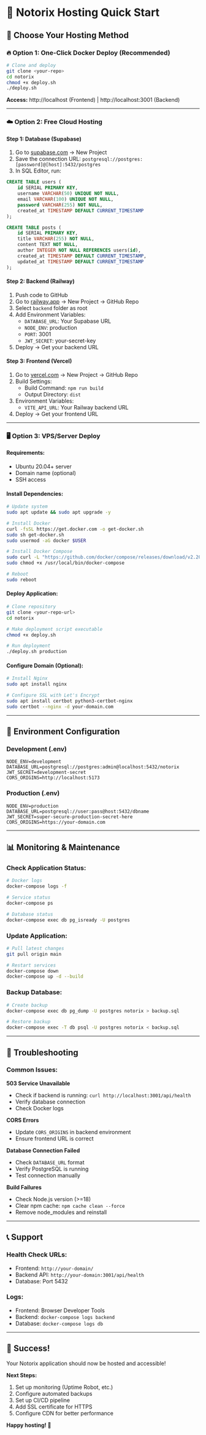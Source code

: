 # 🚀 Notorix Hosting Quick Start

## 🎯 Choose Your Hosting Method

### 🔥 **Option 1: One-Click Docker Deploy (Recommended)**
```bash
# Clone and deploy
git clone <your-repo>
cd notorix
chmod +x deploy.sh
./deploy.sh
```
**Access:** http://localhost (Frontend) | http://localhost:3001 (Backend)

---

### ☁️ **Option 2: Free Cloud Hosting**

#### **Step 1: Database (Supabase)**
1. Go to [supabase.com](https://supabase.com) → New Project
2. Save the connection URL: `postgresql://postgres:[password]@[host]:5432/postgres`
3. In SQL Editor, run:
```sql
CREATE TABLE users (
    id SERIAL PRIMARY KEY,
    username VARCHAR(50) UNIQUE NOT NULL,
    email VARCHAR(100) UNIQUE NOT NULL,
    password VARCHAR(255) NOT NULL,
    created_at TIMESTAMP DEFAULT CURRENT_TIMESTAMP
);

CREATE TABLE posts (
    id SERIAL PRIMARY KEY,
    title VARCHAR(255) NOT NULL,
    content TEXT NOT NULL,
    author INTEGER NOT NULL REFERENCES users(id),
    created_at TIMESTAMP DEFAULT CURRENT_TIMESTAMP,
    updated_at TIMESTAMP DEFAULT CURRENT_TIMESTAMP
);
```

#### **Step 2: Backend (Railway)**
1. Push code to GitHub
2. Go to [railway.app](https://railway.app) → New Project → GitHub Repo
3. Select `backend` folder as root
4. Add Environment Variables:
   - `DATABASE_URL`: Your Supabase URL
   - `NODE_ENV`: production
   - `PORT`: 3001
   - `JWT_SECRET`: your-secret-key
5. Deploy → Get your backend URL

#### **Step 3: Frontend (Vercel)**
1. Go to [vercel.com](https://vercel.com) → New Project → GitHub Repo
2. Build Settings:
   - Build Command: `npm run build`
   - Output Directory: `dist`
3. Environment Variables:
   - `VITE_API_URL`: Your Railway backend URL
4. Deploy → Get your frontend URL

---

### 🖥️ **Option 3: VPS/Server Deploy**

#### **Requirements:**
- Ubuntu 20.04+ server
- Domain name (optional)
- SSH access

#### **Install Dependencies:**
```bash
# Update system
sudo apt update && sudo apt upgrade -y

# Install Docker
curl -fsSL https://get.docker.com -o get-docker.sh
sudo sh get-docker.sh
sudo usermod -aG docker $USER

# Install Docker Compose
sudo curl -L "https://github.com/docker/compose/releases/download/v2.20.0/docker-compose-$(uname -s)-$(uname -m)" -o /usr/local/bin/docker-compose
sudo chmod +x /usr/local/bin/docker-compose

# Reboot
sudo reboot
```

#### **Deploy Application:**
```bash
# Clone repository
git clone <your-repo-url>
cd notorix

# Make deployment script executable
chmod +x deploy.sh

# Run deployment
./deploy.sh production
```

#### **Configure Domain (Optional):**
```bash
# Install Nginx
sudo apt install nginx

# Configure SSL with Let's Encrypt
sudo apt install certbot python3-certbot-nginx
sudo certbot --nginx -d your-domain.com
```

---

## 🔧 **Environment Configuration**

### **Development (.env)**
```env
NODE_ENV=development
DATABASE_URL=postgresql://postgres:admin@localhost:5432/notorix
JWT_SECRET=development-secret
CORS_ORIGINS=http://localhost:5173
```

### **Production (.env)**
```env
NODE_ENV=production
DATABASE_URL=postgresql://user:pass@host:5432/dbname
JWT_SECRET=super-secure-production-secret-here
CORS_ORIGINS=https://your-domain.com
```

---

## 📊 **Monitoring & Maintenance**

### **Check Application Status:**
```bash
# Docker logs
docker-compose logs -f

# Service status
docker-compose ps

# Database status
docker-compose exec db pg_isready -U postgres
```

### **Update Application:**
```bash
# Pull latest changes
git pull origin main

# Restart services
docker-compose down
docker-compose up -d --build
```

### **Backup Database:**
```bash
# Create backup
docker-compose exec db pg_dump -U postgres notorix > backup.sql

# Restore backup
docker-compose exec -T db psql -U postgres notorix < backup.sql
```

---

## 🚨 **Troubleshooting**

### **Common Issues:**

**503 Service Unavailable**
- Check if backend is running: `curl http://localhost:3001/api/health`
- Verify database connection
- Check Docker logs

**CORS Errors**
- Update `CORS_ORIGINS` in backend environment
- Ensure frontend URL is correct

**Database Connection Failed**
- Check `DATABASE_URL` format
- Verify PostgreSQL is running
- Test connection manually

**Build Failures**
- Check Node.js version (>=18)
- Clear npm cache: `npm cache clean --force`
- Remove node_modules and reinstall

---

## 📞 **Support**

### **Health Check URLs:**
- Frontend: `http://your-domain/`
- Backend API: `http://your-domain:3001/api/health`
- Database: Port 5432

### **Logs:**
- Frontend: Browser Developer Tools
- Backend: `docker-compose logs backend`
- Database: `docker-compose logs db`

---

## 🎉 **Success!**

Your Notorix application should now be hosted and accessible! 

**Next Steps:**
1. Set up monitoring (Uptime Robot, etc.)
2. Configure automated backups
3. Set up CI/CD pipeline
4. Add SSL certificate for HTTPS
5. Configure CDN for better performance

**Happy hosting! 🚀** 